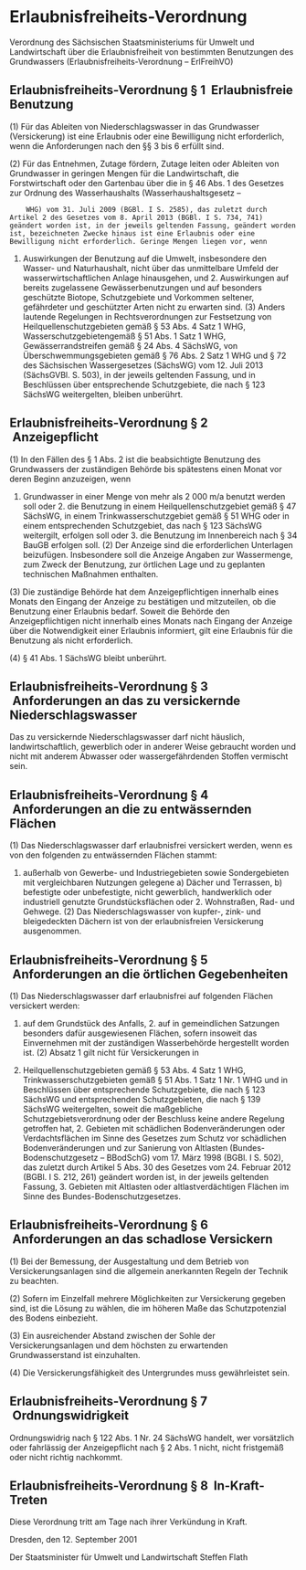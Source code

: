 # Erlaubnisfreiheits-Verordnung

Verordnung des Sächsischen Staatsministeriums für Umwelt und Landwirtschaft über die Erlaubnisfreiheit von bestimmten Benutzungen des Grundwassers (Erlaubnisfreiheits-Verordnung – ErlFreihVO)

## Erlaubnisfreiheits-Verordnung § 1  Erlaubnisfreie Benutzung

(1) Für das Ableiten von Niederschlagswasser in das Grundwasser (Versickerung) ist eine Erlaubnis oder eine Bewilligung nicht erforderlich, wenn die Anforderungen nach den §§ 3 bis 6 erfüllt sind.

(2) Für das Entnehmen, Zutage fördern, Zutage leiten oder Ableiten von Grundwasser in geringen Mengen für die Landwirtschaft, die Forstwirtschaft oder den Gartenbau über die in § 46 Abs. 1 des 
Gesetzes zur Ordnung des Wasserhaushalts
         (Wasserhaushaltsgesetz – 
        
        WHG) vom 31. Juli 2009 (BGBl. I S. 2585), das zuletzt durch Artikel 2 des Gesetzes vom 8. April 2013 (BGBl. I S. 734, 741) geändert worden ist, in der jeweils geltenden Fassung, geändert worden ist, bezeichneten Zwecke hinaus ist eine Erlaubnis oder eine Bewilligung nicht erforderlich. Geringe Mengen liegen vor, wenn

1. Auswirkungen der Benutzung auf die Umwelt, insbesondere den Wasser- und Naturhaushalt, nicht über das unmittelbare Umfeld der wasserwirtschaftlichen Anlage hinausgehen, und 2. Auswirkungen auf bereits zugelassene Gewässerbenutzungen und auf besonders geschützte Biotope, Schutzgebiete und Vorkommen seltener, gefährdeter und geschützter Arten nicht zu erwarten sind. (3) Anders lautende Regelungen in Rechtsverordnungen zur Festsetzung von Heilquellenschutzgebieten gemäß § 53 Abs. 4 Satz 1 
        WHG, Wasserschutzgebietengemäß § 51 Abs. 1 Satz 1 
        WHG, Gewässerrandstreifen gemäß § 24 Abs. 4 SächsWG, von Überschwemmungsgebieten gemäß § 76 Abs. 2 Satz 1 
        WHG und § 72 des Sächsischen Wassergesetzes (SächsWG) vom 12. Juli 2013 (SächsGVBl. S. 503), in der jeweils geltenden Fassung, und in Beschlüssen über entsprechende Schutzgebiete, die nach § 123 SächsWG weitergelten, bleiben unberührt.


## Erlaubnisfreiheits-Verordnung § 2  Anzeigepflicht

(1) In den Fällen des § 1 Abs. 2 ist die beabsichtigte Benutzung des Grundwassers der zuständigen Behörde bis spätestens einen Monat vor deren Beginn anzuzeigen, wenn

1. Grundwasser in einer Menge von mehr als 2 000 m/a benutzt werden soll oder 2. die Benutzung in einem Heilquellenschutzgebiet gemäß § 47 
          SächsWG, in einem Trinkwasserschutzgebiet gemäß § 51 
          WHG oder in einem entsprechenden Schutzgebiet, das nach § 123 
          SächsWG weitergilt, erfolgen soll oder 3. die Benutzung im Innenbereich nach § 34 
          BauGB erfolgen soll. (2) Der Anzeige sind die erforderlichen Unterlagen beizufügen. Insbesondere soll die Anzeige Angaben zur Wassermenge, zum Zweck der Benutzung, zur örtlichen Lage und zu geplanten technischen Maßnahmen enthalten.

(3) Die zuständige Behörde hat dem Anzeigepflichtigen innerhalb eines Monats den Eingang der Anzeige zu bestätigen und mitzuteilen, ob die Benutzung einer Erlaubnis bedarf. Soweit die Behörde den Anzeigepflichtigen nicht innerhalb eines Monats nach Eingang der Anzeige über die Notwendigkeit einer Erlaubnis informiert, gilt eine Erlaubnis für die Benutzung als nicht erforderlich.

(4) § 41 Abs. 1 
        SächsWG bleibt unberührt.


## Erlaubnisfreiheits-Verordnung § 3  Anforderungen an das zu versickernde Niederschlagswasser

Das zu versickernde Niederschlagswasser darf nicht häuslich, landwirtschaftlich, gewerblich oder in anderer Weise gebraucht worden und nicht mit anderem Abwasser oder wassergefährdenden Stoffen vermischt sein.


## Erlaubnisfreiheits-Verordnung § 4  Anforderungen an die zu entwässernden Flächen

(1) Das Niederschlagswasser darf erlaubnisfrei versickert werden, wenn es von den folgenden zu entwässernden Flächen stammt:

1. außerhalb von Gewerbe- und Industriegebieten sowie Sondergebieten mit vergleichbaren Nutzungen gelegene a) Dächer und Terrassen, b) befestigte oder unbefestigte, nicht gewerblich, handwerklich oder industriell genutzte Grundstücksflächen oder 2. Wohnstraßen, Rad- und Gehwege. (2) Das Niederschlagswasser von kupfer-, zink- und bleigedeckten Dächern ist von der erlaubnisfreien Versickerung ausgenommen.


## Erlaubnisfreiheits-Verordnung § 5  Anforderungen an die örtlichen Gegebenheiten

(1) Das Niederschlagswasser darf erlaubnisfrei auf folgenden Flächen versickert werden:

1. auf dem Grundstück des Anfalls, 2. auf in gemeindlichen Satzungen besonders dafür ausgewiesenen Flächen, sofern insoweit das Einvernehmen mit der zuständigen Wasserbehörde hergestellt worden ist. (2) Absatz 1 gilt nicht für Versickerungen in

1. Heilquellenschutzgebieten gemäß § 53 Abs. 4 Satz 1 
          WHG, Trinkwasserschutzgebieten gemäß § 51 Abs. 1 Satz 1 Nr. 1 
          WHG und in Beschlüssen über entsprechende Schutzgebiete, die nach § 123 SächsWG und entsprechenden Schutzgebieten, die nach § 139 
          SächsWG weitergelten, soweit die maßgebliche Schutzgebietsverordnung oder der Beschluss keine andere Regelung getroffen hat, 2. Gebieten mit schädlichen Bodenveränderungen oder Verdachtsflächen im Sinne des Gesetzes zum Schutz vor schädlichen Bodenveränderungen und zur Sanierung von Altlasten (Bundes-Bodenschutzgesetz – 
          BBodSchG) vom 17. März 1998 (BGBl. I S. 502), das zuletzt durch Artikel 5 Abs. 30 des Gesetzes vom 24. Februar 2012 (BGBl. I S. 212, 261) geändert worden ist, in der jeweils geltenden Fassung, 3. Gebieten mit Altlasten oder altlastverdächtigen Flächen im Sinne des 
          Bundes-Bodenschutzgesetzes. 
## Erlaubnisfreiheits-Verordnung § 6  Anforderungen an das schadlose Versickern

(1) Bei der Bemessung, der Ausgestaltung und dem Betrieb von Versickerungsanlagen sind die allgemein anerkannten Regeln der Technik zu beachten.

(2) Sofern im Einzelfall mehrere Möglichkeiten zur Versickerung gegeben sind, ist die Lösung zu wählen, die im höheren Maße das Schutzpotenzial des Bodens einbezieht.

(3) Ein ausreichender Abstand zwischen der Sohle der Versickerungsanlagen und dem höchsten zu erwartenden Grundwasserstand ist einzuhalten.

(4) Die Versickerungsfähigkeit des Untergrundes muss gewährleistet sein.


## Erlaubnisfreiheits-Verordnung § 7  Ordnungswidrigkeit

Ordnungswidrig nach § 122 Abs. 1 Nr. 24 
        SächsWG handelt, wer vorsätzlich oder fahrlässig der Anzeigepflicht nach § 2 Abs. 1 nicht, nicht fristgemäß oder nicht richtig nachkommt.


## Erlaubnisfreiheits-Verordnung § 8  In-Kraft-Treten

Diese Verordnung tritt am Tage nach ihrer Verkündung in Kraft.

Dresden, den 12. September 2001

Der Staatsminister 
         für Umwelt und Landwirtschaft 
         Steffen Flath

